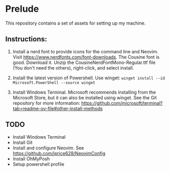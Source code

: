 # Prelude
This repository contains a set of assets for setting up my machine.

## Instructions:
1. Install a nerd font to provide icons for the command line and Neovim. Visit
   https://www.nerdfonts.com/font-downloads. The Cousine font is good.
   Download it. Unzip the CousineNerdFontMono-Regular.ttf file (You don't need the
   others), right-click, and select install. 

2. Install the latest version of Powershell. Use winget: `winget install --id
   Microsoft.PowerShell --source winget`

3. Install Windows Terminal. Microsoft recommends installing from the Microsoft
   Store, but it can also be installed using winget. See the Git repository for
   more information:
   https://github.com/microsoft/terminal?tab=readme-ov-file#other-install-methods

## TODO 
- Install Windows Terminal
- Install Git
- Install and configure Neovim. See https://github.com/jprice628/NeovimConfig
- Install OhMyPosh
- Setup powershell profile
